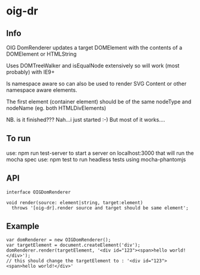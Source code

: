 # oig-dr

## Info

OIG DomRenderer updates a target DOMElement with the contents of a DOMElement or HTMLString

Uses DOMTreeWalker and isEqualNode extensively so will work (most probably) with IE9+

Is namespace aware so can also be used to render SVG Content or other namespace aware elements.

The first element (container element) should be of the same nodeType and nodeName (eg. both HTMLDivElements)

NB. is it finished??? Nah...i just started :-) But most of it works....

## To run

use: npm run test-server to start a server on localhost:3000 that will run the mocha spec
use: npm test to run headless tests using mocha-phantomjs


## API
```
interface OIGDomRenderer

void render(source: element|string, target:element)
  throws '[oig-dr].render source and target should be same element';
```

## Example
```
var domRenderer = new OIGDomRenderer();
var targetElement = document.createElement('div');
domRenderer.render(targetElement, '<div id="123"><span>hello world!</div>');
// this should change the targetElement to : '<div id="123"><span>hello world!</div>'
```




```
